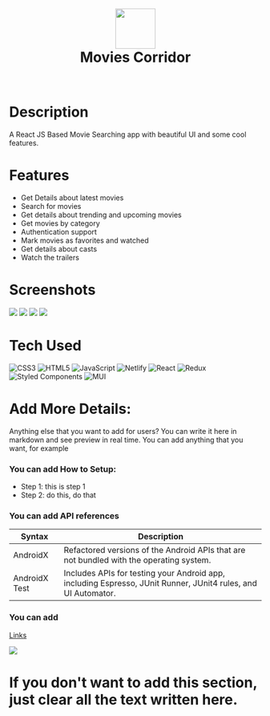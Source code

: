 <div align="center">
      <h1> <img src="https://fontmeme.com/permalink/220902/618ae14b24d631aa76eb9b51b7bf8f52.png" width="80px"><br/>Movies Corridor</h1>
     </div>
<p align="center"> <a href="https://movies-corridor.netlify.app/" target="_blank"><img alt="" src="https://img.shields.io/badge/Website-EA4C89?style=normal&logo=dribbble&logoColor=white" style="vertical-align:center" /></a> <a href="Anshuman115" target="_blank"><img alt="" src="https://img.shields.io/badge/Twitter-1DA1F2?style=normal&logo=twitter&logoColor=white" style="vertical-align:center" /></a> <a href="Anshuman115}" target="_blank"><img alt="" src="https://img.shields.io/badge/LinkedIn-0077B5?style=normal&logo=linkedin&logoColor=white" style="vertical-align:center" /></a> </p>

# Description
A React JS Based Movie Searching app with beautiful UI and some cool features.

# Features
- Get Details about latest movies
- Search for movies
- Get details about trending and upcoming movies
- Get movies by category
- Authentication support
- Mark movies as favorites and watched
- Get details about casts
- Watch the trailers
# Screenshots
 <img src="https://drive.google.com/file/d/1xzPdbM63XcYkWi0zj9FTckDSDZi18RZX/view"> <img src="https://drive.google.com/file/d/1jT1dISXBwcl5PEXC3MUr1NSmQdpbYnIh/view?usp=sharing"> <img src="https://drive.google.com/file/d/1sykCbLRVnjMilUxm85NzbD4G1Ujn-UNq/view?usp=sharing"> <img src="https://drive.google.com/file/d/1WB1gJ26Hp6uKwNGkG82S_YJAx5dY9S3T/view?usp=sharing">
# Tech Used
 ![CSS3](https://img.shields.io/badge/css3-%231572B6.svg?style=for-the-badge&logo=css3&logoColor=white) ![HTML5](https://img.shields.io/badge/html5-%23E34F26.svg?style=for-the-badge&logo=html5&logoColor=white) ![JavaScript](https://img.shields.io/badge/javascript-%23323330.svg?style=for-the-badge&logo=javascript&logoColor=%23F7DF1E) ![Netlify](https://img.shields.io/badge/netlify-%23000000.svg?style=for-the-badge&logo=netlify&logoColor=#00C7B7) ![React](https://img.shields.io/badge/react-%2320232a.svg?style=for-the-badge&logo=react&logoColor=%2361DAFB) ![Redux](https://img.shields.io/badge/redux-%23593d88.svg?style=for-the-badge&logo=redux&logoColor=white) ![Styled Components](https://img.shields.io/badge/styled--components-DB7093?style=for-the-badge&logo=styled-components&logoColor=white) ![MUI](https://img.shields.io/badge/MUI-%230081CB.svg?style=for-the-badge&logo=material-ui&logoColor=white)
      
# Add More Details:
Anything else that you want to add for users? You can write it here in markdown and see preview in real time. You can add anything that you want, for example

### You can add How to Setup:
- Step 1: this is step 1
- Step 2: do this, do that

### You can add API references
| Syntax | Description |
| ----------- | ----------- |
| AndroidX | Refactored versions of the Android APIs that are not bundled with the operating system. |
| AndroidX Test | Includes APIs for testing your Android app, including Espresso, JUnit Runner, JUnit4 rules, and UI Automator. |

### You can add 
[Links](https://itsvg.in)
 
![](https://img.shields.io/badge/IMAGES-4298B8.svg?style=for-the-badge&logoColor=white)
# If you don't want to add this section, just clear all the text written here.

      
<!-- </> with 💛 by readMD (https://readmd.itsvg.in) -->
    
